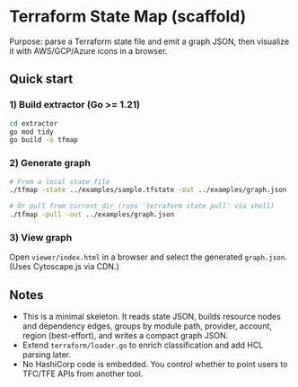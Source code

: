 # Terraform State Map (scaffold)

Purpose: parse a Terraform state file and emit a graph JSON, then visualize it with AWS/GCP/Azure icons in a browser.

## Quick start

### 1) Build extractor (Go >= 1.21)
```bash
cd extractor
go mod tidy
go build -o tfmap
```

### 2) Generate graph
```bash
# From a local state file
./tfmap -state ../examples/sample.tfstate -out ../examples/graph.json

# Or pull from current dir (runs 'terraform state pull' via shell) 
./tfmap -pull -out ../examples/graph.json
```

### 3) View graph
Open `viewer/index.html` in a browser and select the generated `graph.json`.
(Uses Cytoscape.js via CDN.)

## Notes
- This is a minimal skeleton. It reads state JSON, builds resource nodes and dependency edges,
  groups by module path, provider, account, region (best-effort), and writes a compact graph JSON.
- Extend `terraform/loader.go` to enrich classification and add HCL parsing later.
- No HashiCorp code is embedded. You control whether to point users to TFC/TFE APIs from another tool.
